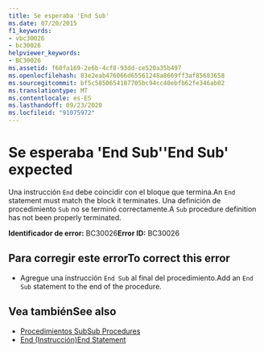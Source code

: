 ```yaml
---
title: Se esperaba 'End Sub'
ms.date: 07/20/2015
f1_keywords:
- vbc30026
- bc30026
helpviewer_keywords:
- BC30026
ms.assetid: f60fa169-2e6b-4cf8-93dd-ce520a35b497
ms.openlocfilehash: 83e2eab476066d65561248a8669ff3af85683658
ms.sourcegitcommit: bf5c5850654187705bc94cc40ebfb62fe346ab02
ms.translationtype: MT
ms.contentlocale: es-ES
ms.lasthandoff: 09/23/2020
ms.locfileid: "91075972"
---
```

# <a name="end-sub-expected"></a><span data-ttu-id="e8e89-102">Se esperaba 'End Sub'</span><span class="sxs-lookup"><span data-stu-id="e8e89-102">'End Sub' expected</span></span>

<span data-ttu-id="e8e89-103">Una instrucción `End` debe coincidir con el bloque que termina.</span><span class="sxs-lookup"><span data-stu-id="e8e89-103">An `End` statement must match the block it terminates.</span></span> <span data-ttu-id="e8e89-104">Una definición de procedimiento `Sub` no se terminó correctamente.</span><span class="sxs-lookup"><span data-stu-id="e8e89-104">A `Sub` procedure definition has not been properly terminated.</span></span>  
  
 <span data-ttu-id="e8e89-105">**Identificador de error:** BC30026</span><span class="sxs-lookup"><span data-stu-id="e8e89-105">**Error ID:** BC30026</span></span>  
  
## <a name="to-correct-this-error"></a><span data-ttu-id="e8e89-106">Para corregir este error</span><span class="sxs-lookup"><span data-stu-id="e8e89-106">To correct this error</span></span>  
  
- <span data-ttu-id="e8e89-107">Agregue una instrucción `End Sub` al final del procedimiento.</span><span class="sxs-lookup"><span data-stu-id="e8e89-107">Add an `End Sub` statement to the end of the procedure.</span></span>  
  
## <a name="see-also"></a><span data-ttu-id="e8e89-108">Vea también</span><span class="sxs-lookup"><span data-stu-id="e8e89-108">See also</span></span>

- [<span data-ttu-id="e8e89-109">Procedimientos Sub</span><span class="sxs-lookup"><span data-stu-id="e8e89-109">Sub Procedures</span></span>](../programming-guide/language-features/procedures/sub-procedures.md)
- [<span data-ttu-id="e8e89-110">End (Instrucción)</span><span class="sxs-lookup"><span data-stu-id="e8e89-110">End Statement</span></span>](../language-reference/statements/end-statement.md)
